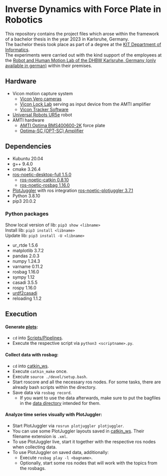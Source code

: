 # Inverse Dynamics with Force Plate in Robotics
This repository contains the project files which arose within the framework of a bachelor thesis in the year 2023 in Karlsruhe, Germany. \
The bachelor thesis took place as part of a degree at the [KIT Department of Informatics](https://www.informatik.kit.edu/english/index.php). \
The experiments were carried out with the kind support of the employees at the [Robot and Human Motion Lab of the DHBW Karlsruhe, Germany (only available in german)](https://www.karlsruhe.dhbw.de/rahmlab/uebersicht.html) within their premises.


## Hardware
- Vicon motion capture system
	- [Vicon Vero cameras](https://www.vicon.com/hardware/cameras/vero/)
	- [Vicon Lock Lab](https://www.vicon.com/hardware/devices/lock/) serving as input device from the AMTI amplifier
	- [Vicon Tracker Software](https://www.vicon.com/software/tracker/)
- [Universal Robots UR5e](https://www.universal-robots.com/products/ur5-robot/) robot
- AMTI hardware
	- [AMTI Optima BMS400600-2K](https://www.amti.biz/product/bms400600/) force plate
	- [Optima-SC (OPT-SC) Amplifier](https://www.amti.biz/product/optima-sc/)


## Dependencies
- Kubuntu 20.04
- g++ 9.4.0
- cmake 3.26.4
- [ros-noetic-desktop-full 1.5.0](http://wiki.ros.org/noetic/Installation/Ubuntu)
	- [ros-noetic-catkin 0.8.10](http://wiki.ros.org/catkin)
	- [ros-noetic-rosbag 1.16.0](http://wiki.ros.org/rosbag)
- [PlotJuggler](https://plotjuggler.io/) with ros integration [ros-noetic-plotjuggler 3.7.1](https://github.com/facontidavide/PlotJuggler/tree/3.7.1#debian-packages-for-ros-user)
- Python 3.8.10
- pip3 20.0.2


### Python packages
Show local version of lib: `pip3 show <libname>` \
Install lib: `pip3 install <libname>` \
Update lib: `pip3 install -U <libname>`

- ur_rtde 1.5.6
- matplotlib 3.7.2
- pandas 2.0.3
- numpy 1.24.3
- varname 0.11.2
- rosbag 1.16.0
- sympy 1.12
- casadi 3.5.5
- rospy 1.16.0
- [urdf2casadi](https://github.com/mahaarbo/urdf2casadi/tree/fc4232d7a095f078be0a3435cee3c1d4ef1cb8a0)
- reloading 1.1.2


## Execution
#### Generate [plots](Plots):
- `cd` into [Scripts/Pipelines](Scripts/Pipelines).
- Execute the respective script via `python3 <scriptname>.py`.


#### Collect data with rosbag:
- `cd` into [catkin_ws](catkin_ws).
- Execute `catkin_make` once.
- Execute `source ./devel/setup.bash`.
- Start roscore and all the necessary ros nodes. For some tasks, there are already bash scripts within the directory.
- Save data via `rosbag record`.
	- If you want to use the data afterwards, make sure to put the bagfiles in the [data directory](Data) intended for them.


#### Analyze time series visually with PlotJuggler:
- Start PlotJuggler via `rosrun plotjuggler plotjuggler`.
- You can use some PlotJuggler layouts saved in [catkin_ws](catkin_ws). Their filename extension is `.xml`.
- To use PlotJuggler live, start it together with the respective ros nodes when collecting data.
- To use PlotJuggler on saved data, additionally:
	- Execute `rosbag play -l <bagname>`.
	- Optionally, start some ros nodes that will work with the topics from the rosbags.

